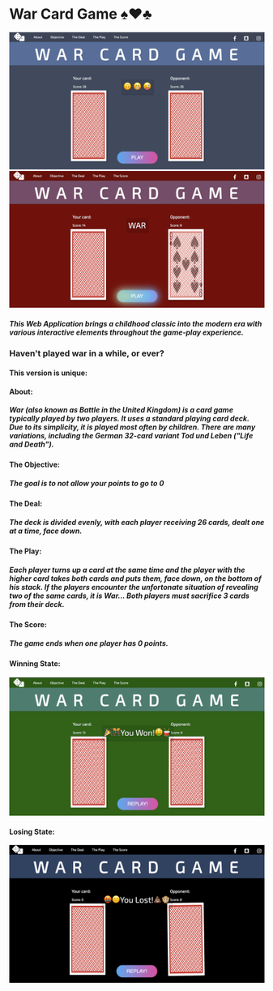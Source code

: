 # War Card Game :spades::hearts::clubs:

![Landing page](assets/different-state-imgs/landing-page.png)
![war state](assets/different-state-imgs/war-state.png)

##### This Web Application brings a childhood classic into the modern era with various interactive elements throughout the game-play experience.

### Haven't played war in a while, or ever?

#### This version is unique:

#### About:

##### War (also known as Battle in the United Kingdom) is a card game typically played by two players. It uses a standard playing card deck. Due to its simplicity, it is played most often by children. There are many variations, including the German 32-card variant Tod und Leben ("Life and Death").

#### The Objective:

##### The goal is to not allow your points to go to 0

#### The Deal:

##### The deck is divided evenly, with each player receiving 26 cards, dealt one at a time, face down.

#### The Play:

##### Each player turns up a card at the same time and the player with the higher card takes both cards and puts them, face down, on the bottom of his stack. If the players encounter the unfortonate situation of revealing two of the same cards, it is War... Both players must sacrifice 3 cards from their deck.

#### The Score:

##### The game ends when one player has 0 points.

#### Winning State:

![winning state](assets/different-state-imgs/winning-state.png)

#### Losing State:

![losing state](assets/different-state-imgs/losing-state.png)

